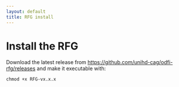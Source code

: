 ```yaml
---
layout: default
title: RFG install
---
```


# Install the RFG

Download the latest release from https://github.com/unihd-cag/odfi-rfg/releases 
and make it executable with:

    chmod +x RFG-vx.x.x
    
